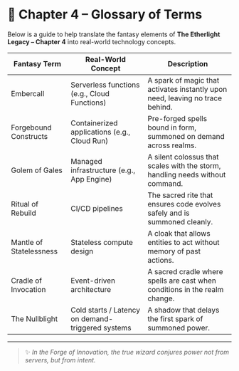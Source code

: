 # 📜 Chapter 4 – Glossary of Terms

Below is a guide to help translate the fantasy elements of **The Etherlight Legacy – Chapter 4** into real-world technology concepts.

| Fantasy Term             | Real-World Concept                                  | Description                                                                 |
|--------------------------|-----------------------------------------------------|-----------------------------------------------------------------------------|
| Embercall                | Serverless functions (e.g., Cloud Functions)        | A spark of magic that activates instantly upon need, leaving no trace behind.|
| Forgebound Constructs    | Containerized applications (e.g., Cloud Run)        | Pre-forged spells bound in form, summoned on demand across realms.          |
| Golem of Gales           | Managed infrastructure (e.g., App Engine)           | A silent colossus that scales with the storm, handling needs without command.|
| Ritual of Rebuild        | CI/CD pipelines                                     | The sacred rite that ensures code evolves safely and is summoned cleanly.   |
| Mantle of Statelessness | Stateless compute design                            | A cloak that allows entities to act without memory of past actions.         |
| Cradle of Invocation     | Event-driven architecture                           | A sacred cradle where spells are cast when conditions in the realm change.  |
| The Nullblight           | Cold starts / Latency on demand-triggered systems   | A shadow that delays the first spark of summoned power.                     |

---

> ✨ *In the Forge of Innovation, the true wizard conjures power not from servers, but from intent.*
